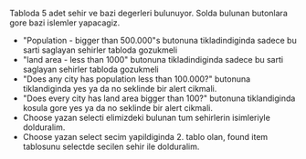 

Tabloda 5 adet sehir ve bazi degerleri bulunuyor. Solda bulunan butonlara gore bazi islemler yapacagiz.

- "Population - bigger than 500.000"s butonuna tikladindiginda sadece bu sarti saglayan sehirler tabloda gozukmeli
- "land area - less than 1000" butonuna tikladindiginda sadece bu sarti saglayan sehirler tabloda gozukmeli
- "Does any city has population less than 100.000?" butonuna tiklandiginda yes ya da no seklinde bir alert cikmali.
- "Does every city has land area bigger than 100?" butonuna tiklandiginda kosula gore yes ya da no seklinde bir alert cikmali.
- Choose yazan selecti elimizdeki bulunan tum sehirlerin isimleriyle dolduralim.
- Choose yazan select secim yapildiginda 2. tablo olan, found item tablosunu selectde secilen sehir ile dolduralim.


